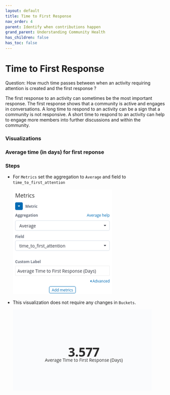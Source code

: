 ```yaml
---
layout: default
title: Time to First Response
nav_order: 4
parent: Identify when contributions happen
grand_parent: Understanding Community Health
has_children: false
has_toc: false
---
```


# Time to First Response
Question: How much time passes between when an activity requiring attention is
created and the first response ?

The first response to an activity can sometimes be the most important response.
The first response shows that a community is active and engages in
conversations. A long time to respond to an activity can be a sign that a
community is not responsive. A short time to respond to an activity can help to
engage more members into further discussions and within the community.

### Visualizations

### Average time (in days) for first reponse

### Steps
- For `Metrics` set the aggregation to `Average` and field to `time_to_first_attention`

    ![metrics-response](./assets/metrics-response.png)

- This visualization does not require any changes in `Buckets`.

    ![response](./assets/response.png)